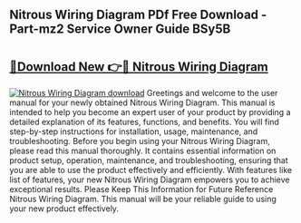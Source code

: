 ## Nitrous Wiring Diagram PDf Free Download - Part-mz2 Service Owner Guide BSy5B

# <h2><a href="http://dfubka.blite.top/?on=Nitrous+Wiring+Diagram">🔗Download New 👉🔴 Nitrous Wiring Diagram</a></h2>

[![Nitrous Wiring Diagram download](https://i.imgur.com/lujVjoI.png)](http://dfubka.blite.top/?on=Nitrous+Wiring+Diagram)
Greetings and welcome to the user manual for your newly obtained Nitrous Wiring Diagram. This manual is intended to help you become an expert user of your product by providing a detailed explanation of its features, functions, and benefits. You will find step-by-step instructions for installation, usage, maintenance, and troubleshooting. Before you begin using your Nitrous Wiring Diagram, please read this manual thoroughly. It contains essential information on product setup, operation, maintenance, and troubleshooting, ensuring that you are able to use the product effectively and efficiently. With features like list of features, your new Nitrous Wiring Diagram empowers you to achieve exceptional results. Please Keep This Information for Future Reference Nitrous Wiring Diagram. This manual will be your reliable guide to using your new product effectively.

